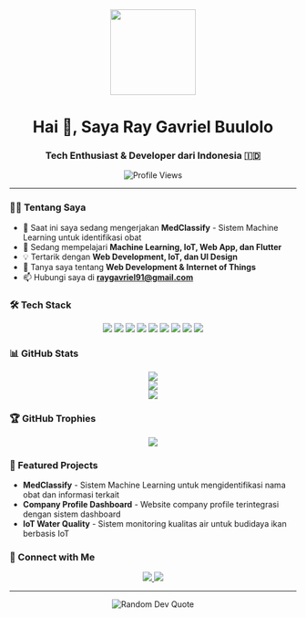 <div align="center">
  <img height="150" src="https://raw.githubusercontent.com/gist/Prince-Shivaram/3ace2c813ca49546f3f5f20cd03a2d3e/raw/6058e76860d16ee29df949da3166b3653959318f/hello.gif"/>
</div>

<h1 align="center">Hai 👋, Saya Ray Gavriel Buulolo</h1>

<h3 align="center">Tech Enthusiast & Developer dari Indonesia 🇮🇩</h3>

<div align="center">
  <img src="https://komarev.com/ghpvc/?username=Raviel17&color=blueviolet" alt="Profile Views"/>
</div>

---

### 👨‍💻 Tentang Saya

- 🔭 Saat ini saya sedang mengerjakan **MedClassify** - Sistem Machine Learning untuk identifikasi obat
- 🌱 Sedang mempelajari **Machine Learning, IoT, Web App, dan Flutter**
- 💡 Tertarik dengan **Web Development, IoT, dan UI Design**
- 💬 Tanya saya tentang **Web Development & Internet of Things**
- 📫 Hubungi saya di **raygavriel91@gmail.com**

### 🛠 Tech Stack

<div align="center">
  <img src="https://img.shields.io/badge/HTML5-E34F26?style=for-the-badge&logo=html5&logoColor=white"/>
  <img src="https://img.shields.io/badge/CSS3-1572B6?style=for-the-badge&logo=css3&logoColor=white"/>
  <img src="https://img.shields.io/badge/JavaScript-F7DF1E?style=for-the-badge&logo=javascript&logoColor=black"/>
  <img src="https://img.shields.io/badge/PHP-777BB4?style=for-the-badge&logo=php&logoColor=white"/>
  <img src="https://img.shields.io/badge/Bootstrap-563D7C?style=for-the-badge&logo=bootstrap&logoColor=white"/>
  <img src="https://img.shields.io/badge/Flutter-02569B?style=for-the-badge&logo=flutter&logoColor=white"/>
  <img src="https://img.shields.io/badge/MySQL-005C84?style=for-the-badge&logo=mysql&logoColor=white"/>
  <img src="https://img.shields.io/badge/Python-3776AB?style=for-the-badge&logo=python&logoColor=white"/>
  <img src="https://img.shields.io/badge/PlatformIO-FF6B00?style=for-the-badge&logo=platformio&logoColor=white"/>
</div>

### 📊 GitHub Stats

<div align="center">
  <img src="https://github-readme-stats-git-masterrstaa-rickstaa.vercel.app/api?username=Raviel17&theme=radical&show_icons=true&hide_border=false&count_private=true" />
</div>

<div align="center">
  <img src="https://github-readme-activity-graph.vercel.app/graph?username=Raviel17&theme=redical&hide_border=false" />
</div>

<div align="center">
  <img src="https://github-readme-stats-git-masterrstaa-rickstaa.vercel.app/api/top-langs/?username=Raviel17&theme=radical&hide_border=false&layout=compact" />
</div>

### 🏆 GitHub Trophies

<div align="center">
  <img src="https://github-trophies.vercel.app/?username=Raviel17&theme=radical&no-frame=false&no-bg=false&margin-w=4" />
</div>

### 🎯 Featured Projects

- **MedClassify** - Sistem Machine Learning untuk mengidentifikasi nama obat dan informasi terkait
- **Company Profile Dashboard** - Website company profile terintegrasi dengan sistem dashboard
- **IoT Water Quality** - Sistem monitoring kualitas air untuk budidaya ikan berbasis IoT

### 🤝 Connect with Me

<div align="center">
  <a href="https://linkedin.com/in/ray-gavriel" target="_blank">
    <img src="https://img.shields.io/badge/LinkedIn-0077B5?style=for-the-badge&logo=linkedin&logoColor=white"/>
  </a>
  <a href="https://instagram.com/raygvrl" target="_blank">
    <img src="https://img.shields.io/badge/Instagram-E4405F?style=for-the-badge&logo=instagram&logoColor=white"/>
  </a>
</div>

---

<div align="center">
  <img src="https://quotes-github-readme.vercel.app/api?type=horizontal&theme=radical" alt="Random Dev Quote"/>
</div>
